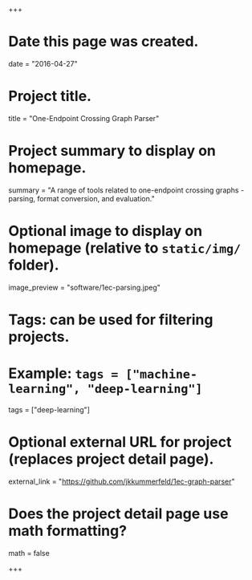+++
# Date this page was created.
date = "2016-04-27"

# Project title.
title = "One-Endpoint Crossing Graph Parser"

# Project summary to display on homepage.
summary = "A range of tools related to one-endpoint crossing graphs - parsing, format conversion, and evaluation."

# Optional image to display on homepage (relative to `static/img/` folder).
image_preview = "software/1ec-parsing.jpeg"

# Tags: can be used for filtering projects.
# Example: `tags = ["machine-learning", "deep-learning"]`
tags = ["deep-learning"]

# Optional external URL for project (replaces project detail page).
external_link = "https://github.com/jkkummerfeld/1ec-graph-parser"

# Does the project detail page use math formatting?
math = false

+++

